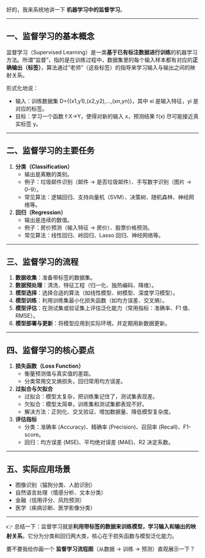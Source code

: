 好的，我来系统地讲一下 **机器学习中的监督学习**。

------

## 一、监督学习的基本概念

监督学习（Supervised Learning）是一类**基于已有标注数据进行训练**的机器学习方法。所谓“监督”，指的是在训练过程中，数据集里的每个输入样本都有对应的**正确输出（标签）**，算法通过“老师”（这些标签）的指导来学习输入与输出之间的映射关系。

形式化地说：

- 输入：训练数据集 D={(x1,y1),(x2,y2),…,(xn,yn)}，其中 xi 是输入特征，yi 是对应的标签。
- 目标：学习一个函数 f:X→Y，使得对新的输入 x，预测结果 f(x) 尽可能接近真实标签 y。

------

## 二、监督学习的主要任务

1. **分类（Classification）**
   - 输出是离散的类别。
   - 例子：垃圾邮件识别（邮件 → 是否垃圾邮件）、手写数字识别（图片 → 0–9）。
   - 常见算法：逻辑回归、支持向量机（SVM）、决策树、随机森林、神经网络等。
2. **回归（Regression）**
   - 输出是连续的数值。
   - 例子：房价预测（输入特征 → 房价）、股票价格预测。
   - 常见算法：线性回归、岭回归、Lasso 回归、神经网络等。

------

## 三、监督学习的流程

1. **数据收集**：准备带标签的数据集。
2. **数据预处理**：清洗、特征工程（归一化、独热编码、降维）。
3. **模型选择**：选择合适的算法（如线性模型、树模型、深度学习模型）。
4. **模型训练**：利用训练集最小化损失函数（如均方误差、交叉熵）。
5. **模型评估**：在测试集或验证集上评估泛化能力（常用指标：准确率、F1 值、RMSE）。
6. **模型部署与更新**：将模型应用到实际环境，并定期用新数据更新。

------

## 四、监督学习的核心要点

1. **损失函数（Loss Function）**
   - 衡量预测值与真实值的差距。
   - 分类常用交叉熵损失，回归常用均方误差。
2. **过拟合与欠拟合**
   - 过拟合：模型太复杂，把训练集记住了，测试集表现差。
   - 欠拟合：模型太简单，训练集和测试集都表现不好。
   - 解决方法：正则化、交叉验证、增加数据量、降低模型复杂度。
3. **评估指标**
   - 分类：准确率 (Accuracy)、精确率 (Precision)、召回率 (Recall)、F1-score。
   - 回归：均方误差 (MSE)、平均绝对误差 (MAE)、R2 决定系数。

------

## 五、实际应用场景

- 图像识别（猫狗分类、人脸识别）
- 自然语言处理（情感分析、文本分类）
- 金融（信用评分、风险预测）
- 医学（疾病诊断、医学影像分类）

------

👉 总结一下：监督学习就是**利用带标签的数据来训练模型，学习输入和输出的映射关系**。它分为分类和回归两大类，核心在于损失函数与模型泛化能力。

要不要我给你画一个 **监督学习流程图**（从数据 → 训练 → 预测）直观展示一下？